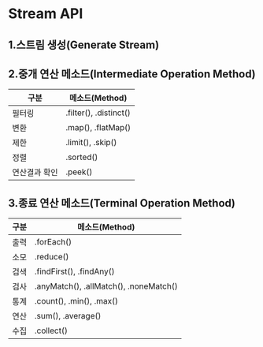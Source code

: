 Stream API
===============================

1.스트림 생성(Generate Stream)
-------------------------------


2.중개 연산 메소드(Intermediate Operation Method)
-------------------------------
구분|메소드(Method)
-----|-----
필터링|.filter(), .distinct()
변환|.map(), .flatMap()
제한|.limit(), .skip()
정렬|.sorted()
연산결과 확인|.peek()



3.종료 연산 메소드(Terminal Operation Method)
-------------------------------
구분|메소드(Method)
-----|-----
출력|.forEach()
소모|.reduce()
검색|.findFirst(), .findAny()
검사|.anyMatch(), .allMatch(), .noneMatch()
통계|.count(), .min(), .max()
연산|.sum(), .average()
수집|.collect()

